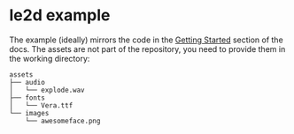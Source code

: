 # le2d example

The example (ideally) mirrors the code in the [Getting Started](../lib/docs/getting_started.md) section of the docs. The assets are not part of the repository, you need to provide them in the working directory:

```
assets
├── audio
│   └── explode.wav
├── fonts
│   └── Vera.ttf
└── images
    └── awesomeface.png
```
